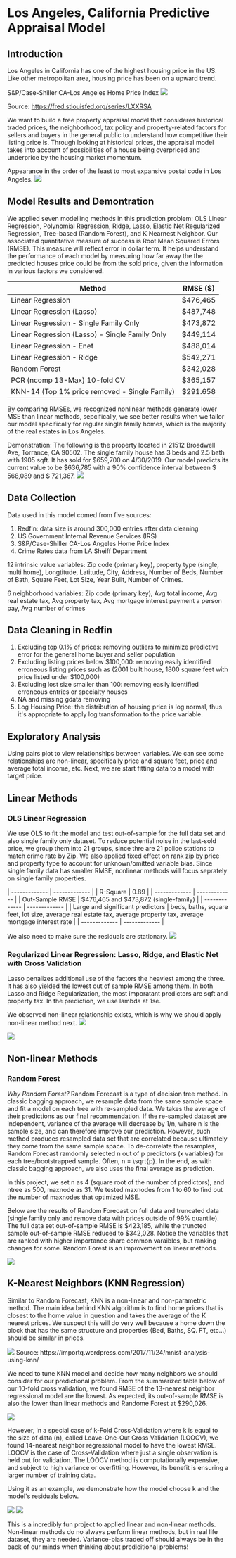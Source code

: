 # Los Angeles, California Predictive Appraisal Model

## Introduction


Los Angeles in California has one of the highest housing price in the US. Like other metropolitan area, housing price has been on a upward trend.


S&P/Case-Shiller CA-Los Angeles Home Price Index
<img width=“964” src="https://github.com/MINAYUAN/CaliforniaHousing/blob/main/CS%20Housing%20Index.png">

Source: https://fred.stlouisfed.org/series/LXXRSA

We want to build a free property appraisal model that consideres historical traded prices, the neighborhood, tax policy and property-related factors for sellers and buyers in the general public to understand how competitive their listing price is. Through looking at historical prices, the appraisal model takes into account of possibilities of a house being overpriced and underprice by the housing market momentum. 

Appearance in the order of the least to most expansive postal code in Los Angeles.
<img width=“964” src="https://github.com/MINAYUAN/CaliforniaHousing/blob/main/ZipByTypePrice.gif">

## Model Results and Demontration
We applied seven modelling methods in this prediction problem: OLS Linear Regression, Polynomial Regression, Ridge, Lasso, Elastic Net Regularized Regression, Tree-based (Random Forest), and K Nearnest Neighbor. Our associated quantitative measure of success is Root Mean Squared Errors (RMSE). This measure will reflect error in dollar term. It helps understand the performance of each model by measuring how far away the the predicted houses price could be from the sold price, given the information in various factors we considered. 

| Method | RMSE ($) |
| ------------- | ------------- |
| Linear Regression   | $476,465  |
| Linear Regression (Lasso)  | $487,748  |
| Linear Regression - Single Family Only  | $473,872  |
| Linear Regression (Lasso) - Single Family Only  | $449,114  |
| Linear Regression - Enet  | $488,014  |
| Linear Regression - Ridge  | $542,271  |
| Random Forest   | $342,028  |
| PCR (ncomp 13-Max) 10-fold CV  | $365,157  |
| KNN-14 (Top 1% price removed - Single Family)  | $291.658  |

By comparing RMSEs, we recognized nonlinear methods generate lower MSE than linear methods, sepcifically, we see better results when we tailor our model specifically for regular single family homes, which is the majority of the real estates in Los Angeles.
 

Demonstration:
The following is the property located in 21512 Broadwell Ave, Torrance, CA 90502. The single family house has 3 beds and 2.5 bath with 1905 sqft. It has sold for $659,700 on 4/30/2019. Our model predicts its current value to be $636,785 with a 90% confidence interval between $ 568,089 and $ 721,367.
<img width=“964” src="https://github.com/MINAYUAN/CaliforniaHousing/blob/main/demohouse.png">



## Data Collection
Data used in this model comed from five sources:
1. Redfin: data size is around 300,000 entries after data cleaning
2. US Government Internal Revenue Services (IRS)
3. S&P/Case-Shiller CA-Los Angeles Home Price Index
4. Crime Rates data from LA Sheiff Department

12 intrinsic value variables: Zip code (primary key), property type (single, multi home), Longtitude, Latitude, City, Address, Number of Beds, Number of Bath, Square Feet, Lot Size, Year Built, Number of Crimes.

6 neighborhood variables: Zip code (primary key), Avg total income, Avg real estate tax, Avg property tax, Avg mortgage interest payment a person pay, Avg number of crimes


## Data Cleaning in Redfin
1. Excluding top 0.1% of prices: removing outliers to minimize predictive error for the general home buyer and seller population
2. Excluding listing prices below $100,000: removing easily identified erroneous listing prices such as (2001 built house, 1800 square feet with price listed under $100,000)
3. Excluding lost size smaller than 100: removing easily identified erroneous entries or specialty houses
4. NA and missing gdata removing 
5. Log Housing Price: the distribution of housing price is log normal, thus it's appropriate to apply log transformation to the price variable. 


## Exploratory Analysis
Using pairs plot to view relationships between variables. We can see some relationships are non-linear, specifically price and square feet, price and average total income, etc. Next, we are start fitting data to a model with target price.  

## Linear Methods
### OLS Linear Regression
We use OLS to fit the model and test out-of-sample for the full data set and also single family only dataset. To reduce potential noise in the last-sold price, we group them into 21 groups, since thre are 21 police stations to match crime rate by Zip. We also applied fixed effect on rank zip by price and property type to account for unknown/omitted variable bias. Since single family data has smaller RMSE, nonlinear methods will focus seprately on single family properties.

| ------------- | ------------- |
| R-Square   | 0.89  |
| ------------- | ------------- |
| Out-Sample RMSE  | $476,465 and $473,872 (single-family)   |
| ------------- | ------------- |
| Large and significant predictors  | beds, baths, square feet, lot size, average real estate tax, average property tax, average mortgage interest rate  |
| ------------- | ------------- |


We also need to make sure the residuals are stationary.
<img width=“964” src="https://github.com/MINAYUAN/CaliforniaHousing/blob/main/lineareps.png">


### Regularized Linear Regression: Lasso, Ridge, and Elastic Net with Cross Validation
Lasso penalizes additional use of the factors the heaviest among the three. It has also yielded the lowest out of sample RMSE among them. In both Lasso and Ridge Regularization, the most imporatant predictors are sqft and property tax. In the prediction, we use lambda at 1se.

We observed non-linear relationship exists, which is why we should apply non-linear method next.
<img width=“964” src="https://github.com/MINAYUAN/CaliforniaHousing/blob/main/NonlinearRelationship.png">

<img width=“964” src="https://github.com/MINAYUAN/CaliforniaHousing/blob/main/linearreg.png">



## Non-linear Methods
### Random Forest
*Why Random Forest?*
Random Forecast is a type of decision tree method. In classic bagging approach, we resample data from the same sample space and fit a model on each tree with re-sampled data. We takes the average of their predictions as our final recommendation. If the re-sampled dataset are independent, variance of the average will decrease by 1/n, where n is the sample size, and can therefore improve our prediction. However, such method produces resampled data set that are correlated because ultimately they come from the same sample space. To de-correlate the resamples, Random Forecast ramdomly selected n out of p predictors (x variables) for each tree/bootstrapped sample. Often, n = \sqrt{p}. In the end, as with classic bagging approach, we also uses the final average as prediction. 

In this project, we set n as 4 (square root of the number of predictors), and ntree as 500, maxnode as 31. We tested maxnodes from 1 to 60 to find out the number of maxnodes that optimized MSE. 


Below are the results of Random Forecast on full data and truncated data (single family only and remove data with prices outside of 99% quantile). The full data set out-of-sample RMSE is $423,185, while the truncted sample out-of-sample RMSE reduced to $342,028. Notice the variables that are ranked with higher importance share common varaibles, but ranking changes for some. Random Forest is an improvement on linear methods.

<img width=“964” src="https://github.com/MINAYUAN/CaliforniaHousing/blob/main/rfimportance.png">


## K-Nearest Neighbors (KNN Regression)
Similar to Random Forecast, KNN is a non-linear and non-parametric method. The main idea behind KNN algorithm is to find home prices that is closest to the home value in question and takes the average of the K nearest prices. We suspect this will do very well because a home down the block that has the same structure and properties (Bed, Baths, SQ. FT, etc…) should be similar in prices. 

<img width=“964” src="https://github.com/MINAYUAN/CaliforniaHousing/blob/main/knn_mov30.gif?raw=true">
Source: https://importq.wordpress.com/2017/11/24/mnist-analysis-using-knn/


We need to tune KNN model and decide how many neighbors we should consider for our predictional problem. From the summarized table below of our 10-fold cross validation, we found  RMSE of the 13-nearest neighbor regressional model are the lowest. As expected, its out-of-sample RMSE is also the lower than linear methods and Randome Forest at $290,026. 

<img width=“964” src="https://github.com/MINAYUAN/CaliforniaHousing/blob/main/knn10fold.png">

However, in  a special case of k-Fold Cross-Validation where k is equal to the size of data (n), called Leave-One-Out Cross Validation (LOOCV), we found 14-nearest neighbor regressional model to have the lowest RMSE. LOOCV is the case of Cross-Validation where just a single observation is held out for validation. The LOOCV method is computationally expensive, and subject to high variance or overfitting. However, its benefit is ensuring a larger number of training data. 

Using it as an example, we demonstrate how the model choose k and the model's residuals below. 

<img width=“964” src="https://github.com/MINAYUAN/CaliforniaHousing/blob/main/knnrmse.png">


<img width=“964” src="https://github.com/MINAYUAN/CaliforniaHousing/blob/main/knneps.png">


This is a incredibly fun project to applied linear and non-linear methods. Non-linear methods do no always perform linear methods, but in real life dataset, they are needed. Variance-bias traded off should always be in the back of our minds when thinking about predicitional problems!




